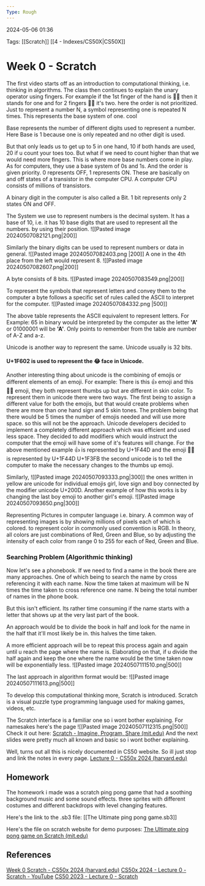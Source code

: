 ```yaml
---
Type: Rough
---
```

2024-05-06 01:36

Tags:  [[Scratch]] [[4 - Indexes/CS50X|CS50X]]


# Week 0 - Scratch

The first video starts off as an introduction to computational thinking, i.e. thinking in algorithms. 
The class then continues to explain the unary operator using fingers. For example if the 1st finger of the hand is ☝🏻 then it stands for one and for 2 fingers ✌🏻 it's two. here the order is not prioritized. Just to represent a number N, a symbol representing one is repeated N times. This represents the base system of one. cool

Base represents the number of different digits used to represent a number. Here Base is 1 because one is only repeated and no other digit is used. 

But that only leads us to get up to 5 in one hand, 10 if both hands are used, 20 if u count your toes too. But what if we need to count higher than that we would need more fingers. This is where more base numbers come in play. As for computers, they use a base system of 0s and 1s. And the order is given priority. 0 represents OFF, 1 represents ON. These are basically on and off states of a transistor in the computer CPU. A computer CPU consists of millions of transistors.

A binary digit in the computer is also called a Bit. 1 bit represents only 2 states ON and OFF.

The System we use to represent numbers is the decimal system. It has a base of 10, i.e. it has 10 base digits that are used to represent all the numbers. by using their position. 
![[Pasted image 20240507082121.png|200]]

Similarly the binary digits can be used to represent numbers or data in general.
![[Pasted image 20240507082403.png |200]]
A one in the 4th place from the left would represent 8.
![[Pasted image 20240507082607.png|200]]

A byte consists of 8 bits. 
![[Pasted image 20240507083549.png|200]]

To represent the symbols that represent letters and convey them to the computer a byte follows a specific set of rules called the ASCII to interpret for the computer.
![[Pasted image 20240507084332.png |500]]

The above table represents the ASCII equivalent to represent letters. For Example: 65 in binary would be interpreted by the computer as the letter **'A'** or 01000001 will be **'A'**. 
Only points to remember from the table are number of A-Z and a-z.

Unicode is another way to represent the same. Unicode usually is 32 bits.

#### U+1F602 is used to represent the 😂 face in Unicode.

Another interesting thing about unicode is the combining of emojis or different elements of an emoji. For example: There is this 👍 emoji and this 👍🏻 emoji, they both represent thumbs up but are different in skin color. To represent them in unicode there were two ways. The first being to assign a different value for both the emojis, but that would create problems when there are more than one hand sign and 5 skin tones. The problem being that there would be 5 times the number of emojis needed and will use more space. so this will not be the approach. Unicode developers decided to implement a completely different approach which was efficient and used less space. They decided to add modifiers which would instruct the computer that the emoji will have some of it's features will change.
For the above mentioned example 👍 is represented by U+1F44D and the emoji 👍🏻 is represented by U+1F44D U+1F3FB the second unicode is to tell the computer to make the necessary changes to the thumbs up emoji.

Similarly, 
![[Pasted image 20240507093333.png|300]]
the ones written in yellow are unicode for individual emojis girl, love sign and boy connected by the modifier unicode U+200D. Another example of how this works is by changing the last boy emoji to another girl's emoji.
![[Pasted image 20240507093650.png|300]]


Representing Pictures in computer language i.e. binary. A common way of representing images is by showing millions of pixels each of which is colored. to represent color in commonly used convention is RGB. In theory, all colors are just combinations of Red, Green and Blue, so by adjusting the intensity of each color from range 0 to 255 for each of Red, Green and Blue. 



### Searching Problem (Algorithmic thinking)
Now let's see a phonebook. If we need to find a name in the book there are many approaches. One of which being to search the name by cross referencing it with each name. Now the time taken at maximum will be N times the time taken to cross reference one name. N being the total number of names in the phone book.

But this isn't efficient. Its rather time consuming if the name starts with a letter that shows up at the very last part of the book.

An approach would be to divide the book in half and look for the name in the half that it'll most likely be in. this halves the time taken.

A more efficient approach will be to repeat this process again and again until u reach the page where the name is. Elaborating on that, if u divide the half again and keep the one where the name would be the time taken now will be exponentially less.
![[Pasted image 20240507111510.png|500]]

The last approach in algorithm format would be:
![[Pasted image 20240507111613.png|500]]

To develop this computational thinking more, Scratch is introduced. Scratch is a visual puzzle type programming language used for making games, videos, etc. 

The Scratch interface is a familiar one so i wont bother explaining. For namesakes here's the page
![[Pasted image 20240507112315.png|500]]
Check it out here: [Scratch - Imagine, Program, Share (mit.edu)](https://scratch.mit.edu/)
And the next slides were pretty much all known and basic so i wont bother explaining.

Well, turns out all this is nicely documented in CS50 website. So ill just stop and link the notes in every page.
[Lecture 0 - CS50x 2024 (harvard.edu)](https://cs50.harvard.edu/x/2024/notes/0/)
## Homework

The homework i made was a scratch ping pong game that had a soothing background music and some sound effects. three sprites with different costumes and different backdrops with level changing features.

Here's the link to the .sb3 file: [[The Ultimate ping pong game.sb3]]

Here's the file on scratch website for demo purposes: [The Ultimate ping pong game on Scratch (mit.edu)](https://scratch.mit.edu/projects/1011592037/)

## References

[Week 0 Scratch - CS50x 2024 (harvard.edu)](https://cs50.harvard.edu/x/2024/weeks/0/)
[CS50x 2024 - Lecture 0 - Scratch - YouTube](https://www.youtube.com/watch?v=3LPJfIKxwWc)
[CS50 2023 - Lecture 0 - Scratch](https://cdn.cs50.net/2023/fall/lectures/0/lecture0.pdf)
